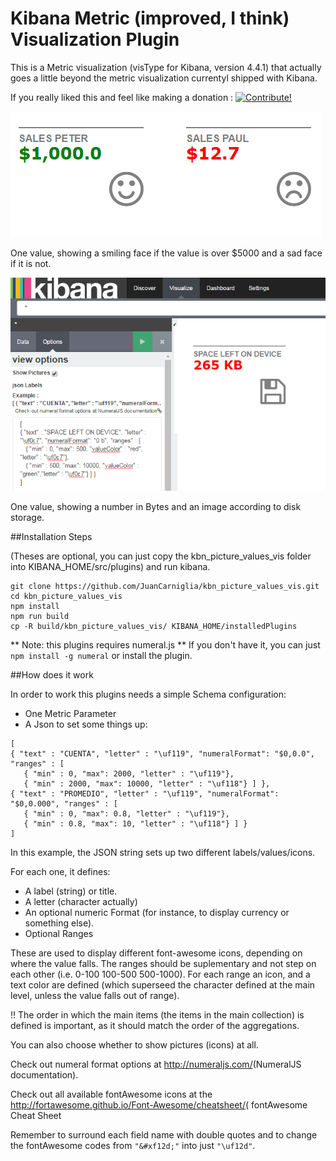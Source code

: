 # Kibana Metric (improved, I think) Visualization Plugin

This is a Metric visualization (visType for Kibana, version 4.4.1) that actually goes a little 
beyond the metric visualization currentyl shipped with Kibana.

If you really liked this and feel like making a donation : <a href="https://www.paypal.com/cgi-bin/webscr?cmd=_donations&business=juan.carniglia@gmail.com&lc=AR&item_name=JuanCarniglia&item_number=1004&currency_code=USD&bn=PP-DonationsBF:btn_donate_LG.gif:NonHosted">
<img src="https://www.paypalobjects.com/en_US/i/btn/btn_donate_LG.gif" border="0" alt="Contribute!" />
</a>

![Screenshot](screenshot2.png)

One value, showing a smiling face if the value is over $5000 and a sad face if it is not.

![Screenshot](screenshot.png)

One value, showing a number in Bytes and an image according to disk storage.

##Installation Steps

(Theses are optional, you can just copy the kbn_picture_values_vis folder into
KIBANA_HOME/src/plugins) and run kibana.

```
git clone https://github.com/JuanCarniglia/kbn_picture_values_vis.git 
cd kbn_picture_values_vis
npm install
npm run build
cp -R build/kbn_picture_values_vis/ KIBANA_HOME/installedPlugins
```

** Note: this plugins requires numeral.js
** If you don't have it, you can just `npm install -g numeral` or install the plugin.

##How does it work

In order to work this plugins needs a simple Schema configuration:

- One Metric Parameter
- A Json to set some things up:

```
[ 
{ "text" : "CUENTA", "letter" : "\uf119", "numeralFormat": "$0,0.0", "ranges" : [ 
   { "min" : 0, "max": 2000, "letter" : "\uf119"},
   { "min" : 2000, "max": 10000, "letter" : "\uf118"} ] },
{ "text" : "PROMEDIO", "letter" : "\uf119", "numeralFormat": "$0,0.000", "ranges" : [ 
   { "min" : 0, "max": 0.8, "letter" : "\uf119"},
   { "min" : 0.8, "max": 10, "letter" : "\uf118"} ] }
]
```

In this example, the JSON string sets up two different labels/values/icons.

For each one, it defines:
  - A label (string) or title.
  - A letter (character actually)
  - An optional numeric Format (for instance, to display currency or something else).
  - Optional Ranges 

These are used to display different font-awesome icons, depending on where the value falls.
The ranges should be suplementary and not step on each other (i.e. 0-100 100-500 500-1000). 
For each range an icon, and a text color are defined (which superseed the character defined at the main level, unless the value falls out of range). 
  
!! The order in which the main items (the items in the main collection) is defined is important, as it should match the order of the aggregations.

You can also choose whether to show pictures (icons) at all.

Check out numeral format options at <http://numeraljs.com/>(NumeralJS documentation).

Check out all available fontAwesome icons at the <http://fortawesome.github.io/Font-Awesome/cheatsheet/>( fontAwesome Cheat Sheet

Remember to surround each field name with double quotes and to change the fontAwesome codes from `"&#xf12d;"` into just `"\uf12d"`.
